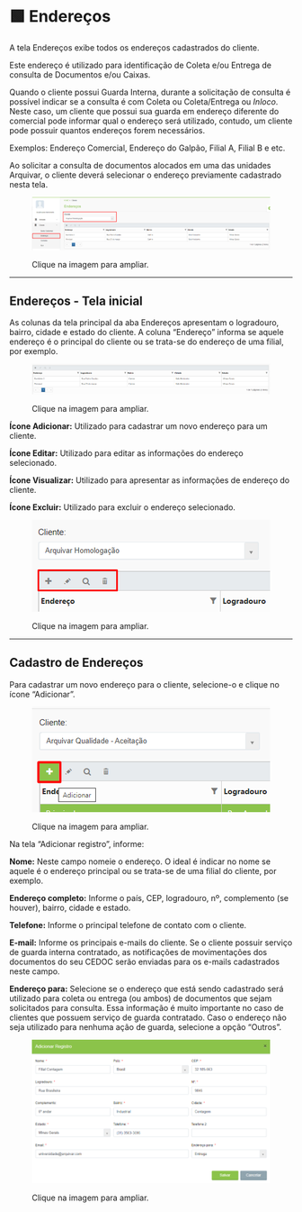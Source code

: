 # 🟩 Endereços

A tela Endereços exibe todos os endereços cadastrados do cliente. &#x20;

Este endereço é utilizado para identificação de Coleta e/ou Entrega de consulta de Documentos e/ou Caixas.&#x20;

Quando o cliente possui Guarda Interna, durante a solicitação de consulta é possível indicar se a consulta é com Coleta ou Coleta/Entrega ou _Inloco_. Neste caso, um cliente que possui sua guarda em endereço diferente do comercial pode informar qual o endereço será utilizado, contudo, um cliente pode possuir quantos endereços forem necessários.&#x20;

Exemplos: Endereço Comercial, Endereço do Galpão, Filial A, Filial B e etc.&#x20;

Ao solicitar a consulta de documentos alocados em uma das unidades Arquivar, o cliente deverá selecionar o endereço previamente cadastrado nesta tela. &#x20;

<figure><img src="../.gitbook/assets/clientes3.png" alt=""><figcaption><p>Clique na imagem para ampliar.</p></figcaption></figure>

***

## Endereços - Tela inicial

As colunas da tela principal da aba Endereços apresentam o logradouro, bairro, cidade e estado do cliente. A coluna “Endereço” informa se aquele endereço é o principal do cliente ou se trata-se do endereço de uma filial, por exemplo.&#x20;

<figure><img src="../.gitbook/assets/clientes4.png" alt=""><figcaption><p>Clique na imagem para ampliar.</p></figcaption></figure>

**Ícone Adicionar:** Utilizado para cadastrar um novo endereço para um cliente.&#x20;

**Ícone Editar:** Utilizado para editar as informações do endereço selecionado.&#x20;

**Ícone Visualizar:** Utilizado para apresentar as informações de endereço do cliente. &#x20;

**Ícone Excluir:** Utilizado para excluir o endereço selecionado.&#x20;

<figure><img src="../.gitbook/assets/clientes5.png" alt=""><figcaption><p>Clique na imagem para ampliar.</p></figcaption></figure>

***

## Cadastro de Endereços&#x20;

Para cadastrar um novo endereço para o cliente, selecione-o e clique no ícone “Adicionar”.&#x20;

<figure><img src="../.gitbook/assets/cliente15.png" alt=""><figcaption><p>Clique na imagem para ampliar.</p></figcaption></figure>

Na tela “Adicionar registro”, informe:&#x20;

**Nome:** Neste campo nomeie o endereço. O ideal é indicar no nome se aquele é o endereço principal ou se trata-se de uma filial do cliente, por exemplo.&#x20;

**Endereço completo:** Informe o país, CEP, logradouro, nº, complemento (se houver), bairro, cidade e estado.&#x20;

**Telefone:** Informe o principal telefone de contato com o cliente.&#x20;

**E-mail:** Informe os principais e-mails do cliente. Se o cliente possuir serviço de guarda interna contratado, as notificações de movimentações dos documentos do seu CEDOC serão enviadas para os e-mails cadastrados neste campo.  &#x20;

**Endereço para:** Selecione se o endereço que está sendo cadastrado será utilizado para coleta ou entrega (ou ambos) de documentos que sejam solicitados para consulta. Essa informação é muito importante no caso de clientes que possuem serviço de guarda contratado. Caso o endereço não seja utilizado para nenhuma ação de guarda, selecione a opção “Outros”.&#x20;

<figure><img src="../.gitbook/assets/cliente16.png" alt=""><figcaption><p>Clique na imagem para ampliar.</p></figcaption></figure>
